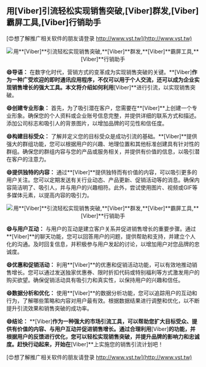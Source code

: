 ## **用**[Viber]**引流轻松实现销售突破,**[Viber]**群发,**[Viber]**霸屏工具,**[Viber]**行销助手**

[😍想了解推广相关软件的朋友请登录 http://www.vst.tw](http://www.vst.tw)

 <center><img src="https://vst.tw/MP4/tuiguang/png/5.png" alt="用**[Viber]**引流轻松实现销售突破,**[Viber]**群发,**[Viber]**霸屏工具,**[Viber]**行销助手"></center>

**😄导语：**
在数字化时代，营销方式的变革成为实现销售突破的关键。**[Viber]**作为一种广受欢迎的即时通讯应用程序，不仅可以用于个人交流，还可以成为企业实现销售增长的强大工具。本文将介绍如何利用**[Viber]**进行引流，以实现销售突破。

**😄创建专业形象：**
首先，为了吸引潜在客户，您需要在**[Viber]**上创建一个专业形象。确保您的个人资料或企业账号信息完整，并提供详细的联系方式和描述。添加公司标志和吸引人的背景图片，以增加品牌的可见性和信任度。

**😄构建目标受众：**
了解并定义您的目标受众是成功引流的基础。**[Viber]**提供强大的群组功能，您可以根据用户的兴趣、地理位置和其他标准创建具有针对性的群组。确保您的群组内容与您的产品或服务相关，并提供有价值的信息，以吸引潜在客户的注意力。

**😄提供独特的内容：**
通过**[Viber]**提供独特而有价值的内容，可以吸引更多的用户关注。您可以定期发送有关行业动态、产品更新、促销活动等的消息。确保内容简洁明了、吸引人，并与用户的兴趣相符。此外，尝试使用图片、视频或GIF等多媒体元素，以提高内容的吸引力。

 <center><img src="https://vst.tw/MP4/tuiguang/png/1.png" alt="用**[Viber]**引流轻松实现销售突破,**[Viber]**群发,**[Viber]**霸屏工具,**[Viber]**行销助手"></center>

**😄与用户互动：**
与用户的互动是建立客户关系并促进销售增长的重要步骤。通过**[Viber]**的聊天功能，您可以回答用户的问题，提供帮助和支持，并建立个人化的沟通。及时回复信息，并积极参与用户发起的讨论，以增加用户对您品牌的忠诚度。

**😄优惠和促销活动：**
利用**[Viber]**的优惠和促销活动功能，可以有效地推动销售增长。您可以通过发送独家优惠券、限时折扣代码或特别福利等方式激发用户的购买欲望。确保促销活动具有吸引力和真实性，以保持用户的兴趣和信任。

**😄数据分析和优化：**
使用**[Viber]**的数据分析功能，您可以追踪用户的互动和行为，了解哪些策略和内容对用户最有效。根据数据结果进行调整和优化，以不断提升引流效果和销售突破的成功率。

**😄结论：**
**[Viber]**作为一种强大的市场引流工具，可以帮助您扩大目标受众、提供有价值的内容、与用户互动并促进销售增长。通过合理利用**[Viber]**的功能，并根据用户的反馈进行优化，您可以轻松实现销售突破，并提升品牌的影响力和忠诚度。赶快行动起来，开始在**[Viber]**上实施您的销售引流计划吧！

[😍想了解推广相关软件的朋友请登录 http://www.vst.tw](http://www.vst.tw)



